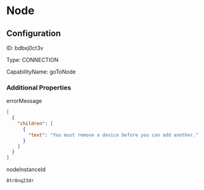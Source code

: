 # Node
## Configuration
ID:  bdbxj0ct3v

Type: CONNECTION 

CapabilityName: goToNode






### Additional Properties
errorMessage
```json 
[
  {
    "children": [
      {
        "text": "You must remove a device before you can add another."
      }
    ]
  }
]
```


nodeInstanceId
```string 
8tr8nq23dr
```




